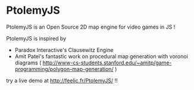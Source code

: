 PtolemyJS
=========

PtolemyJS is an Open Source 2D map engine for video games in JS !

PtolemyJS is inspired by
* Paradox Interactive's Clausewitz Engine
* Amit Patel's fantastic work on procedural map generation with voronoi diagrams ( http://www-cs-students.stanford.edu/~amitp/game-programming/polygon-map-generation/ )

try a live demo at http://feelic.fr/PtolemyJS/ !!
